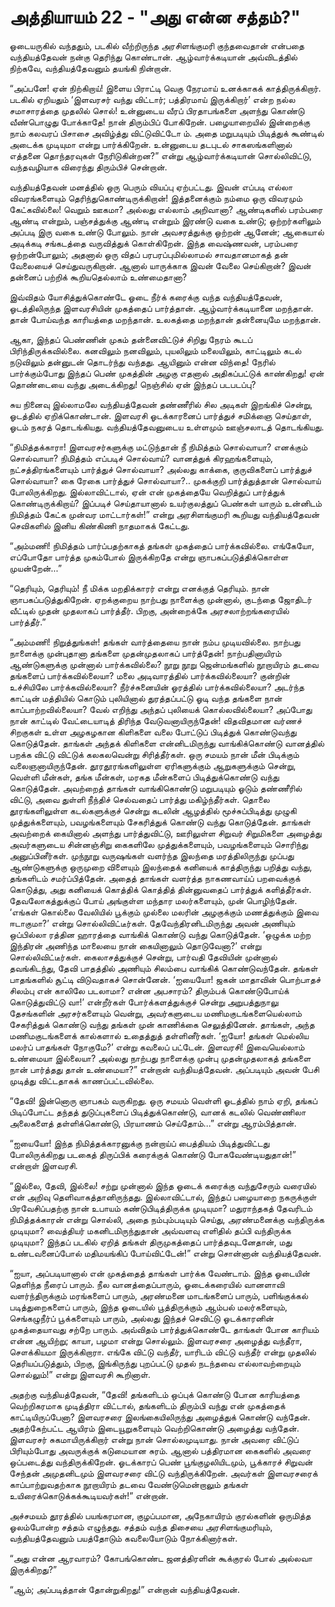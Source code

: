 # அத்தியாயம் 22 - "அது என்ன சத்தம்?"

ஓடையருகில் வந்ததும், படகில் வீற்றிருந்த அரசிளங்குமரி குந்தவைதான் என்பதை வந்தியத்தேவன் நன்கு தெரிந்து கொண்டான். ஆழ்வார்க்கடியான் அவ்விடத்தில் நிற்கவே, வந்தியத்தேவனும் தயங்கி நின்றான்.

&#8220;அப்பனே! ஏன் நிற்கிறாய்! இளைய பிராட்டி வெகு நேரமாய் உனக்காகக் காத்திருக்கிறார். படகில் ஏறியதும் &#8216;இளவரசர் வந்து விட்டார்; பத்திரமாய் இருக்கிறார்&#8217; என்ற நல்ல சமாசாரத்தை முதலில் சொல்! உன்னுடைய வீரப் பிரதாபங்களை அளந்து கொண்டு வீண்பொழுது போக்காதே! நான் திரும்பிப் போகிறேன். பழையாறையில் இன்றைக்கு நாம் கலவரப் பிசாசை அவிழ்த்து விட்டுவிட்டோ ம். அதை மறுபடியும் பிடித்துக் கூண்டில் அடைக்க முடியுமா என்று பார்க்கிறேன். உன்னுடைய தடபுடல் சாகஸங்களினால் எத்தனை தொந்தரவுகள் நேரிடுகின்றன?&#8221; என்று ஆழ்வார்க்கடியான் சொல்லிவிட்டு, வந்தவழியாக விரைந்து திரும்பிச் சென்றான்.

வந்தியத்தேவன் மனத்தில் ஒரு பெரும் வியப்பு ஏற்பட்டது. இவன் எப்படி எல்லா விவரங்களையும் தெரிந்துகொண்டிருக்கிறான்! இத்தனைக்கும் நம்மை ஒரு விவரமும் கேட்கவில்லை! வெறும் ஊகமா? அல்லது எல்லாம் அறிவானா? ஆண்டிகளில் பரம்பரை ஆண்டி என்றும், பஞ்சத்துக்கு ஆண்டி என்றும் இரண்டு வகை உண்டு; ஒற்றர்களிலும் அப்படி இரு வகை உண்டு போலும். நான் அவசரத்துக்கு ஒற்றன் ஆனேன்; ஆகையால் அடிக்கடி சங்கடத்தை வருவித்துக் கொள்கிறேன். இந்த வைஷ்ணவன், பரம்பரை ஒற்றன்போலும்; அதனால் ஒரு விதப் பரபரப்புமில்லாமல் சாவதானமாகத் தன் வேலையைச் செய்துவருகிறான். ஆனால் யாருக்காக இவன் வேலை செய்கிறான்? இவன் தன்னைப் பற்றிக் கூறியதெல்லாம் உண்மைதானா?

இவ்விதம் யோசித்துக்கொண்டே ஓடை நீர்க் கரைக்கு வந்த வந்தியத்தேவன், ஓடத்திலிருந்த இளவரசியின் முகத்தைப் பார்த்தான். ஆழ்வார்க்கடியானை மறந்தான். தான் போய்வந்த காரியத்தை மறந்தான். உலகத்தை மறந்தான் தன்னையுமே மறந்தான்.

ஆகா, இந்தப் பெண்ணின் முகம் தன்னைவிட்டுச் சிறிது நேரம் கூடப் பிரிந்திருக்கவில்லை. கனவிலும் நனவிலும், புயலிலும் மலையிலும், காட்டிலும் கடல் நடுவிலும் தன்னுடன் தொடர்ந்து வந்தது. ஆயினும் என்ன விந்தை! நேரில் பார்க்கும்போது இந்தப் பெண் முகத்தின் அழகு எதனால் அதிகப்பட்டுக் காண்கிறது! ஏன் தொண்டையை வந்து அடைக்கிறது! நெஞ்சில் ஏன் இந்தப் படபடப்பு?

சுய நினைவு இல்லாமலே வந்தியத்தேவன் தண்ணீரில் சில அடிகள் இறங்கிச் சென்று, ஓடத்தில் ஏறிக்கொண்டான். இளவரசி ஓடக்காரனைப் பார்த்துச் சமிக்ஞை செய்தாள், ஓடம் நகரத் தொடங்கியது. வந்தியத்தேவனுடைய உள்ளமும் ஊஞ்சலாடத் தொடங்கியது.

&#8220;நிமித்தக்காரா! இளவரசர்களுக்கு மட்டுந்தான் நீ நிமித்தம் சொல்வாயா? எனக்கும் சொல்வாயா? நிமித்தம் எப்படிச் சொல்வாய்? வானத்துக் கிரஹங்களையும், நட்சத்திரங்களையும் பார்த்துச் சொல்வாயா? அல்லது காக்கை, குருவிகளைப் பார்த்துச் சொல்வாயா? கை ரேகை பார்த்துச் சொல்வாயா?.. முகக்குறி பார்த்துத்தான் சொல்வாய் போலிருக்கிறது. இல்லாவிட்டால், ஏன் என் முகத்தையே வெறித்துப் பார்த்துக் கொண்டிருக்கிறாய்? இப்படிச் செய்தாயானால் உயர்குலத்துப் பெண்கள் யாரும் உன்னிடம் நிமித்தம் கேட்க முன்வர மாட்டார்கள்!&#8221; என்று அரசிளங்குமரி கூறியது வந்தியத்தேவன் செவிகளில் இனிய கிண்கிணி நாதமாகக் கேட்டது.

&#8220;அம்மணி! நிமித்தம் பார்ப்பதற்காகத் தங்கள் முகத்தைப் பார்க்கவில்லை. எங்கேயோ, எப்போதோ பார்த்த முகம்போல் இருக்கிறதே என்று ஞாபகப்படுத்திக்கொள்ள முயன்றேன்&#8230;&#8221;

&#8220;தெரியும், தெரியும்! நீ மிக்க மறதிக்காரர் என்று எனக்குத் தெரியும். நான் ஞாபகப்படுத்துகிறேன். ஏறக்குறைய நாற்பது நாளைக்கு முன்னால், குடந்தை ஜோதிடர் வீட்டில் முதன் முதலாகப் பார்த்தீர். பிறகு, அன்றைக்கே அரசலாற்றங்கரையில் பார்த்தீர்.&#8221;

&#8220;அம்மணி! நிறுத்துங்கள்! தங்கள் வார்த்தையை நான் நம்ப முடியவில்லை. நாற்பது நாளைக்கு முன்புதானா தங்களை முதன்முதலாகப் பார்த்தேன்! நாற்பதினாயிரம் ஆண்டுகளுக்கு முன்னால் பார்க்கவில்லை? நூறு நூறு ஜென்மங்களில் நூறாயிரம் தடவை தங்களைப் பார்க்கவில்லையா? மலை அடிவாரத்தில் பார்க்கவில்லையா? குன்றின் உச்சியிலே பார்க்கவில்லையா? நீர்ச்சுனையின் ஓரத்தில் பார்க்கவில்லையா? அடர்ந்த காட்டின் மத்தியில் கொடும் புலியினால் துரத்தப்பட்டு ஓடி வந்த தங்களை நான் காப்பாற்றவில்லையா? வேல் எறிந்து அந்தப் புலியைக் கொல்லவில்லையா? அப்போது நான் காட்டில் வேட்டையாடித் திரிந்த வேடுவனாயிருந்தேன்! விதவிதமான வர்ணச் சிறகுகள் உள்ள அழகழகான கிளிகளை வலை போட்டுப் பிடித்துக் கொண்டுவந்து கொடுத்தேன். தாங்கள் அந்தக் கிளிகளை என்னிடமிருந்து வாங்கிக்கொண்டு வானத்தில் பறக்க விட்டு விட்டுக் கலகலவென்று சிரித்தீர்கள். ஒரு சமயம் நான் மீன் பிடிக்கும் வலைஞனாயிருந்தேன். தூரதூரங்களிலுள்ள ஏரிகளுக்கும் ஆறுகளுக்கும் சென்று, வெள்ளி மீன்கள், தங்க மீன்கள், மரகத மீன்களைப் பிடித்துக்கொண்டு வந்து கொடுத்தேன். அவற்றைத் தாங்கள் வாங்கிகொண்டு மறுபடியும் ஓடும் தண்ணீரில் விட்டு, அவை துள்ளி நீந்திச் செல்வதைப் பார்த்து மகிழ்ந்தீர்கள். தொலை தூரங்களிலுள்ள கடல்களுக்குச் சென்று கடலின் ஆழத்தில் மூச்சுப்பிடித்து முழுகி முத்துக்களையும், பவழங்களையும் சேகரித்துக் கொண்டு வந்து கொடுத்தேன். தாங்கள் அவற்றைக் கையினால் அளந்து பார்த்துவிட்டு, ஊரிலுள்ள சிறுவர் சிறுமிகளை அழைத்து அவர்களுடைய சின்னஞ்சிறு கைகளிலே முத்துக்களையும், பவழங்களையும் சொரிந்து அனுப்பினீர்கள். முந்நூறு வருஷங்கள் வளர்ந்த இலந்தை மரத்திலிருந்து முப்பது ஆண்டுகளுக்கு ஒருமுறை விளையும் இலந்தைக் கனியைக் காத்திருந்து பறித்து வந்து, தங்களிடம் சமர்ப்பித்தேன். அதைத் தாங்கள் வளர்த்த நாகணவாய்ப் பறவைக்குக் கொடுத்து, அது கனியைக் கொத்திக் கொத்தித் தின்னுவதைப் பார்த்துக் களித்தீர்கள். தேவலோகத்துக்குப் போய் அங்குள்ள மந்தார மலர்களையும், முன் பொழிந்தேன். &#8216;எங்கள் கொல்லை வேலியில் பூக்கும் முல்லை மலரின் அழகுக்கும் மணத்துக்கும் இவை ஈடாகுமா?&#8217; என்று சொல்லிவிட்டீர்கள். தேவேந்திரனிடமிருந்து அவன் அணியும் ஒப்பில்லா ரத்தின ஹாரத்தை வாங்கிக் கொண்டு வந்து கொடுத்தேன். &#8216;ஒழுக்க மற்ற இந்திரன் அணிந்த மாலையை நான் கையினாலும் தொடுவேனா?&#8217; என்று சொல்லிவிட்டீர்கள். கைலாசத்துக்குச் சென்று, பார்வதி தேவியின் முன்னால் தவங்கிடந்து, தேவி பாதத்தில் அணியும் சிலம்பை வாங்கிக் கொண்டுவந்தேன். தங்கள் பாதங்களில் சூட்டி விடுவதாகச் சொன்னேன். &#8216;ஐயையோ! ஜகன் மாதாவின் பொற்பாதச் சிலம்பு என் காலிலே படலாமா? என்ன அபசாரம்? திரும்பக் கொண்டுபோய்க் கொடுத்துவிட்டு வா!&#8217; என்றீர்கள் போர்க்களத்துக்குச் சென்று அறுபத்துநாலு தேசங்களின் அரசர்களையும் வென்று, அவர்களுடைய மணிமகுடங்களையெல்லாம் சேகரித்துக் கொண்டு வந்து தங்கள் முன் காணிக்கை செலுத்தினேன். தாங்கள், அந்த மணிமகுடங்களைக் கால்களால் உதைத்துத் தள்ளினீர்கள். &#8216;ஐயோ! தங்கள் மெல்லிய மலர்ப் பாதங்கள் நோகுமே?&#8217; என்று கவலைப் பட்டேன். இளவரசி! இவையெல்லாம் உண்மையா இல்லையா? அல்லது நாற்பது நாளைக்கு முன்பு முதன்முதலாகத் தங்களை நான் பார்த்தது தான் உண்மையா?&#8221; என்றான் வந்தியத்தேவன். அப்படியும் அவன் பேசி முடித்து விட்டதாகக் காணப்பட்டவில்லை.

&#8220;தேவி! இன்னொரு ஞாபகம் வருகிறது. ஒரு சமயம் வெள்ளி ஓடத்தில் நாம் ஏறி, தங்கப் பிடிப்போட்ட தந்தத் துடுப்புகளைப் பிடித்துக்கொண்டு, வானக் கடலில் வெண்ணிலா அலைகளைத் தள்ளிக்கொண்டு, பிரயாணம் செய்தோம்&#8230;&#8221; என்று ஆரம்பித்தான்.

&#8220;ஐயையோ! இந்த நிமித்தக்காரனுக்கு நன்றாய்ப் பைத்தியம் பிடித்துவிட்டது போலிருக்கிறது படகைத் திருப்பிக் கரைக்குக் கொண்டு போகவேண்டியதுதான்!&#8221; என்றாள் இளவரசி.

&#8220;இல்லை, தேவி, இல்லை! சற்று முன்னால் இந்த ஓடைக் கரைக்கு வந்துசேரும் வரையில் என் அறிவு தெளிவாகத்தானிருந்தது. இல்லாவிட்டால், இந்தப் பழையாறை நகருக்குள் பிரவேசிப்பதற்கு நான் உபாயம் கண்டுபிடித்திருக்க முடியுமா? மதுராந்தகத் தேவரிடம் நிமித்தக்காரன் என்று சொல்லி, அதை நம்பும்படியும் செய்து, அரண்மனைக்கு வந்திருக்க முடியுமா? வைத்தியர் மகனிடமிருந்துதான் அவ்வளவு எளிதில் தப்பி வந்திருக்க முடியுமா? இந்தப் படகில் ஏறித் தங்கள் திருமுகத்தைப் பார்த்தவுடனேதான், மது உண்டவனைப்போல் மதிமயங்கிப் போய்விட்டேன்!&#8221; என்று சொன்னான் வந்தியத்தேவன்.

&#8220;ஐயா, அப்படியானால் என் முகத்தைத் தாங்கள் பார்க்க வேண்டாம். இந்த ஓடையின் தெளிந்த நீரைப் பாரும். நீல வானத்தைப்பாரும், ஓடைக்கரையில் வானளாவி வளர்ந்திருக்கும் மரங்களைப் பாரும், அரண்மனை மாடங்களைப் பாரும், பளிங்குக்கல் படித்துறைகளைப் பாரும், இந்த ஓடையில் பூத்திருக்கும் ஆம்பல் மலர்களையும், செங்கழுநீர்ப் பூக்களையும் பாரும், அல்லது இந்தச் செவிட்டு ஓடக்காரனின் முகத்தையாவது சற்றே பாரும். அவ்விதம் பார்த்துக்கொண்டே தாங்கள் போன காரியம் என்ன ஆயிற்று; காயா, பழமா என்று சொல்லும். இளவரசரை அழைத்து வந்தீரா, சௌக்கியமா இருக்கிறாரா. எங்கே விட்டு வந்தீர், யாரிடம் விட்டு வந்தீர் என்று முதலில் தெரியப்படுத்தும், பிறகு, இங்கிருந்து புறப்பட்டு முதல் நடந்தவை எல்லாவற்றையும் சொல்லும்!&#8221; என்று இளவரசி கூறினாள்.

அதற்கு வந்தியத்தேவன், &#8220;தேவி! தங்களிடம் ஒப்புக் கொண்டு போன காரியத்தை வெற்றிகரமாக முடித்திரா விட்டால், தங்களிடம் திரும்பி வந்து என் முகத்தைக் காட்டியிருப்பேனா? இளவரசரை இலங்கையிலிருந்து அழைத்துக் கொண்டு வந்தேன். அதற்கேற்பட்ட ஆயிரம் இடையூறுகளையும் வெற்றிகொண்டு அழைத்து வந்தேன். இளவரசர் சுகமாயிருக்கிறார் என்று நான் சொல்லமுடியாது. நான் அவரை விட்டுப் பிரியும்போது அவருக்குக் கடுமையான சுரம். ஆனால் பத்திரமான கைகளில் அவரை ஒப்படைத்து வந்திருக்கிறேன். ஓடக்காரப் பெண் பூங்குழலியிடமும், பூக்காரச் சிறுவன் சேந்தன் அமுதனிடமும் இளவரசரை விட்டு வந்திருக்கிறேன். அவர்கள் இளவரசரைக் காப்பாற்றுவதற்காக நூறாயிரம் தடவை வேண்டுமென்றாலும் தங்கள் உயிரைக்கொடுக்கக்கூடியவர்கள்!&#8221; என்றான்.

அச்சமயம் தூரத்தில் பயங்கரமான, குழப்பமான, அநேகாயிரம் குரல்களின் ஒருமித்த ஓலம்போன்ற சத்தம் எழுந்தது. சத்தம் வந்த திசையை அரசிளங்குமரியும், வந்தியத்தேவனும் பயத்தோடும் கவலையோடும் நோக்கினார்கள்.

&#8220;அது என்ன ஆரவாரம்? கோபங்கொண்ட ஜனத்திரளின் கூக்குரல் போல் அல்லவா இருக்கிறது?&#8221;

&#8220;ஆம்; அப்படித்தான் தோன்றுகிறது!&#8221; என்றான் வந்தியத்தேவன்.